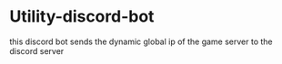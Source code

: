 ﻿# Utility-discord-bot
 this discord bot sends the dynamic global ip of the game server to the discord server
